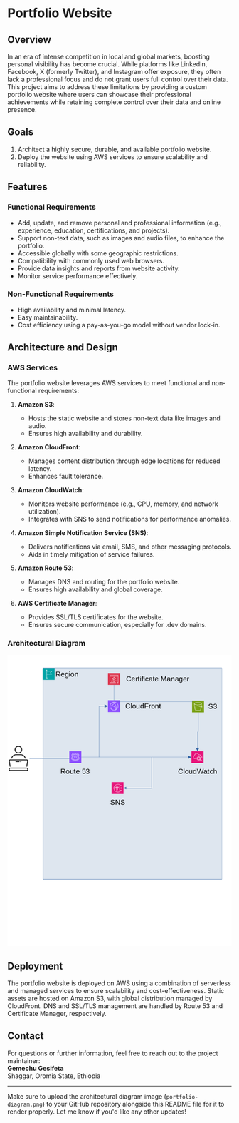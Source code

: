 # Portfolio Website

## Overview

In an era of intense competition in local and global markets, boosting personal visibility has become crucial. While platforms like LinkedIn, Facebook, X (formerly Twitter), and Instagram offer exposure, they often lack a professional focus and do not grant users full control over their data. This project aims to address these limitations by providing a custom portfolio website where users can showcase their professional achievements while retaining complete control over their data and online presence.

## Goals

1. Architect a highly secure, durable, and available portfolio website.
2. Deploy the website using AWS services to ensure scalability and reliability.

## Features

### Functional Requirements
- Add, update, and remove personal and professional information (e.g., experience, education, certifications, and projects).
- Support non-text data, such as images and audio files, to enhance the portfolio.
- Accessible globally with some geographic restrictions.
- Compatibility with commonly used web browsers.
- Provide data insights and reports from website activity.
- Monitor service performance effectively.

### Non-Functional Requirements
- High availability and minimal latency.
- Easy maintainability.
- Cost efficiency using a pay-as-you-go model without vendor lock-in.

## Architecture and Design

### AWS Services
The portfolio website leverages AWS services to meet functional and non-functional requirements:

1. **Amazon S3**: 
   - Hosts the static website and stores non-text data like images and audio.
   - Ensures high availability and durability.

2. **Amazon CloudFront**:
   - Manages content distribution through edge locations for reduced latency.
   - Enhances fault tolerance.

3. **Amazon CloudWatch**:
   - Monitors website performance (e.g., CPU, memory, and network utilization).
   - Integrates with SNS to send notifications for performance anomalies.

4. **Amazon Simple Notification Service (SNS)**:
   - Delivers notifications via email, SMS, and other messaging protocols.
   - Aids in timely mitigation of service failures.

5. **Amazon Route 53**:
   - Manages DNS and routing for the portfolio website.
   - Ensures high availability and global coverage.

6. **AWS Certificate Manager**:
   - Provides SSL/TLS certificates for the website.
   - Ensures secure communication, especially for .dev domains.

### Architectural Diagram

![Portfolio Website Architecture](./portfolio-diagram.png)

## Deployment

The portfolio website is deployed on AWS using a combination of serverless and managed services to ensure scalability and cost-effectiveness. Static assets are hosted on Amazon S3, with global distribution managed by CloudFront. DNS and SSL/TLS management are handled by Route 53 and Certificate Manager, respectively.

## Contact

For questions or further information, feel free to reach out to the project maintainer:  
**Gemechu Gesifeta**  
Shaggar, Oromia State, Ethiopia

---

Make sure to upload the architectural diagram image (`portfolio-diagram.png`) to your GitHub repository alongside this README file for it to render properly. Let me know if you'd like any other updates!
